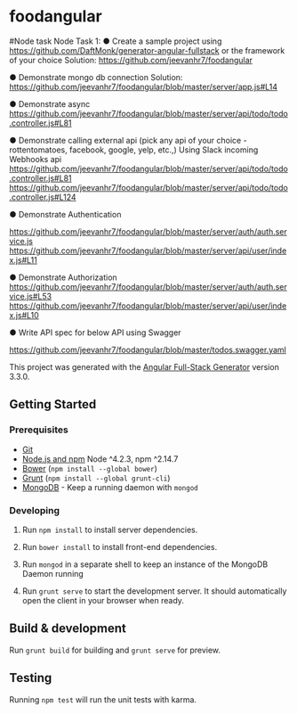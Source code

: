 # foodangular

#Node task
Node Task 1:
● Create a sample project using https://github.com/DaftMonk/generator-angular-fullstack or the
framework of your choice
Solution: https://github.com/jeevanhr7/foodangular

● Demonstrate mongo db connection
Solution: https://github.com/jeevanhr7/foodangular/blob/master/server/app.js#L14

● Demonstrate async
https://github.com/jeevanhr7/foodangular/blob/master/server/api/todo/todo.controller.js#L81

● Demonstrate calling external api (pick any api of your choice - rottentomatoes, facebook, google, yelp,
etc.,)
Using Slack incoming Webhooks api
https://github.com/jeevanhr7/foodangular/blob/master/server/api/todo/todo.controller.js#L81
https://github.com/jeevanhr7/foodangular/blob/master/server/api/todo/todo.controller.js#L124

● Demonstrate Authentication

https://github.com/jeevanhr7/foodangular/blob/master/server/auth/auth.service.js
https://github.com/jeevanhr7/foodangular/blob/master/server/api/user/index.js#L11

● Demonstrate Authorization
https://github.com/jeevanhr7/foodangular/blob/master/server/auth/auth.service.js#L53
https://github.com/jeevanhr7/foodangular/blob/master/server/api/user/index.js#L10

● Write API spec for below API using Swagger

https://github.com/jeevanhr7/foodangular/blob/master/todos.swagger.yaml

This project was generated with the [Angular Full-Stack Generator](https://github.com/DaftMonk/generator-angular-fullstack) version 3.3.0.

## Getting Started

### Prerequisites

- [Git](https://git-scm.com/)
- [Node.js and npm](nodejs.org) Node ^4.2.3, npm ^2.14.7
- [Bower](bower.io) (`npm install --global bower`)
- [Grunt](http://gruntjs.com/) (`npm install --global grunt-cli`)
- [MongoDB](https://www.mongodb.org/) - Keep a running daemon with `mongod`

### Developing

1. Run `npm install` to install server dependencies.

2. Run `bower install` to install front-end dependencies.

3. Run `mongod` in a separate shell to keep an instance of the MongoDB Daemon running

4. Run `grunt serve` to start the development server. It should automatically open the client in your browser when ready.

## Build & development

Run `grunt build` for building and `grunt serve` for preview.

## Testing

Running `npm test` will run the unit tests with karma.

